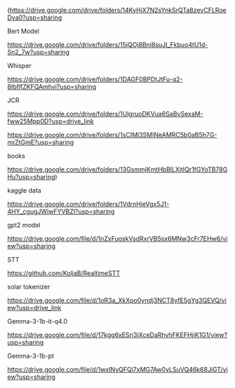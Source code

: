 (https://drive.google.com/drive/folders/14KyHjX7N2sYnkSrQTa8zevCFLRoeDya0?usp=sharing

Bert Model

https://drive.google.com/drive/folders/15jQOj8Bni8suJl_Fkbuo4tU1d-Sn2_7w?usp=sharing

Whisper

https://drive.google.com/drive/folders/1DAGF0BPDtJtFu-q2-8IbflfZKFQAmhvi?usp=sharing

JCR

https://drive.google.com/drive/folders/1UlgruoDKVua6SaBvSexaM-fww25Mpp0D?usp=drive_link

https://drive.google.com/drive/folders/1sCIMl3SMINeAMRC5b0aB5h7G-mrZtGmE?usp=sharing

books

https://drive.google.com/drive/folders/13GsmmjKmtHbBlLXjtIQr1fGYoTB78GHu?usp=sharing)


kaggle data

https://drive.google.com/drive/folders/1VdrnHieVgx5J1-4HY_cgugJWiwFYVBZI?usp=sharing

gpt2 model

https://drive.google.com/file/d/1nZxFuoskVsdRxrVB5sx6MNw3cFr7EHw6/view?usp=sharing

STT

https://github.com/KoljaB/RealtimeSTT

solar tokenizer

https://drive.google.com/file/d/1oR3a_XkXpo0yndj3NCT8yfE5gYg3QEVQ/view?usp=drive_link

Gemma-3-1b-it-q4.0

https://drive.google.com/file/d/17kgg6xESrj3jXceDaRhyhFKEFHjiK1G1/view?usp=sharing

Gemma-3-1b-pt

https://drive.google.com/file/d/1wxINyQFQi7xMG7Aw0yLSuVQ46k68JiGT/view?usp=sharing
